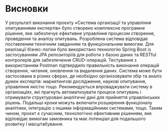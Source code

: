 ﻿# Висновки

У результаті виконання проєкту «Система організації та управління опитуваннями експертів» було створено комплексне програмне рішення, яке забезпечує ефективне управління процесом створення, проведення та аналізу опитувань. Розроблена система відповідає поставленим технічним завданням та функціональним вимогам.
Для реалізації бізнес-логіки було використано технологію Spring Boot із застосуванням JPA репозиторіїв для роботи з базою даних та RESTful контролерів для забезпечення CRUD-операцій.
Тестування з використанням Postman підтвердило правильність виконання операцій створення, читання, оновлення та видалення даних.
Система може бути застосована в різних сферах, де необхідно організовувати збір та аналіз думок експертів: маркетингові дослідження, наукові опитування, управління якістю тощо.
Рекомендується впроваджувати систему в організаціях, які прагнуть автоматизувати процеси опитувань і отримувати структуровані аналітичні дані для прийняття управлінських рішень. Подальші кроки можуть включати розширення функціоналу аналітики, інтеграцію з іншими інформаційними системами, тощо.
Таким чином, проєкт є сучасним, технологічно ефективним рішенням, яке відповідає вимогам замовника та має потенціал для подальшого розвитку і масштабування.

